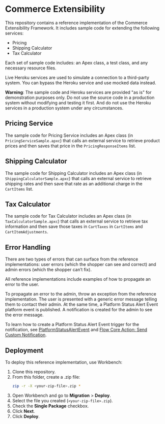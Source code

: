 # Commerce Extensibility

This repository contains a reference implementation of the Commerce Extensibility Framework. It includes sample code for extending the following services:

- Pricing
- Shipping Calculator
- Tax Calculator

Each set of sample code includes: an Apex class, a test class, and any necessary resource files.

Live Heroku services are used to simulate a connection to a third-party system. You can bypass the Heroku service and use mocked data instead.

**Warning**: The sample code and Heroku services are provided "as is" for demonstration purposes only. Do not use the source code in a production system without modifying and testing it first. And do not use the Heroku services in a production system under any circumstances.

## Pricing Service

The sample code for Pricing Service includes an Apex class (in `PricingServiceSample.apxc`) that calls an external service to retrieve product prices and then saves that price in the `PricingResponseItems` list.

## Shipping Calculator

The sample code for Shipping Calculator includes an Apex class (in `ShippingCalculatorSample.apxc`) that calls an external service to retrieve shipping rates and then save that rate as an additional charge in the `CartItems` list.

## Tax Calculator

The sample code for Tax Calculator includes an Apex class (in `TaxCalculatorSample.apxc`) that calls an external service to retrieve tax information and then save those taxes in `CartTaxes` in `CartItems` and `CartItemAdjustments`.

## Error Handling

There are two types of errors that can surface from the reference implementations: user errors (which the shopper can see and correct) and admin errors (which the shopper can’t fix).

All reference implementations include examples of how to propagate an error to the user.

To propagate an error to the admin, throw an exception from the reference implementation. The user is presented with a generic error message telling them to contact their admin. At the same time, a Platform Status Alert Event platform event is published. A notification is created for the admin to see the error message.

To learn how to create a Platform Status Alert Event trigger for the notification, see [PlatformStatusAlertEvent](https://developer.salesforce.com/docs/atlas.en-us.platform_events.meta/platform_events/sforce_api_objects_platformstatusalertevent.htm) and [Flow Core Action: Send Custom Notification](https://help.salesforce.com/s/articleView?id=sf.flow_ref_elements_actions_sendcustomnotification.htm&type=5).

## Deployment

To deploy this reference implementation, use Workbench:

1. Clone this repository.
2. From this folder, create a .zip file:
   ```bash
   zip -r -X <your-zip-file>.zip *
   ```
3. Open Workbench and go to **Migration** > **Deploy**.
4. Select the file you created (`<your-zip-file>.zip`).
5. Check the **Single Package** checkbox.
6. Click **Next**.
7. Click **Deploy**.
